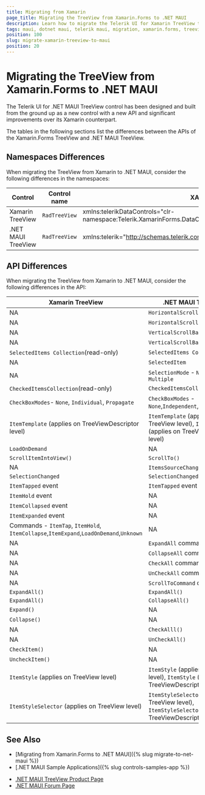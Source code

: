 ```yaml
---
title: Migrating from Xamarin
page_title: Migrating the TreeView from Xamarin.Forms to .NET MAUI
description: Learn how to migrate the Telerik UI for Xamarin TreeView to the Telerik UI for .NET MAUI framework by updating the namespacesby updating the namespaces, the incompatible NuGet packages and API.
tags: maui, dotnet maui, telerik maui, migration, xamarin.forms, treeview
position: 100
slug: migrate-xamarin-treeview-to-maui
position: 20
---
```


# Migrating the TreeView from Xamarin.Forms to .NET MAUI

The Telerik UI for .NET MAUI TreeView control has been designed and built from the ground up as a new control with a new API and significant improvements over its Xamarin counterpart.

The tables in the following sections list the differences between the APIs of the Xamarin.Forms TreeView and .NET MAUI TreeView.

## Namespaces Differences

When migrating the TreeView from Xamarin to .NET MAUI, consider the following differences in the namespaces:

| Control | Control name | XAML Namespcace | C# Namespace|
| --------------- | --------------- | --------------- | --------------- |
| Xamarin TreeView | `RadTreeView` | xmlns:telerikDataControls="clr-namespace:Telerik.XamarinForms.DataControls;assembly=Telerik.XamarinForms.DataControls" | using Telerik.XamarinForms.DataControls; |
| .NET MAUI TreeView | `RadTreeView` | xmlns:telerik="http://schemas.telerik.com/2022/xaml/maui"` | using Telerik.Maui.Controls; |

## API Differences

When migrating the TreeView from Xamarin to .NET MAUI, consider the following differences in the API:

| Xamarin TreeView | .NET MAUI TreeView |
| ------------- | --------------- |
| NA | `HorizontalScrollBarVisibility` |
| NA | `HorizontalScrollBarLayoutMode` |
| NA | `VerticalScrollBarVisibility` |
| NA | `VerticalScrollBarLayoutMode` |
| `SelectedItems Collection`(read-only) | `SelectedItems Collection` |
| NA | `SelectedItem` |
| NA | `SelectionMode` - `None`, `Single`, `Multiple` |
| `CheckedItemsCollection`(read-only) | `CheckedItemsCollection` |
| `CheckBoxModes`- `None`, `Individual`, `Propagate` | `CheckBoxModes` - `None`,`Independent`,`Recursive` |
| `ItemTemplate` (applies on TreeViewDescriptor level) | `ItemTemplate` (applies on TreeView level), `ItemTemplate` (applies on TreeViewDescriptor level) |
| `LoadOnDemand` | NA |
| `ScrollItemIntoView()` | `ScrollTo()` |
| NA | `ItemsSourceChanged` event |
| `SelectionChanged` | `SelectionChanged` |
| `ItemTapped` event | `ItemTapped` event |
| `ItemHold` event | NA |
| `ItemCollapsed` event | NA |
| `ItemExpanded` event | NA |
| Commands - `ItemTap`, `ItemHold`, `ItemCollapse`,`ItemExpand`,`LoadOnDemand`,`Unknown` | NA |
| NA | `ExpandAll` command |
| NA | `CollapseAll` command |
| NA | `CheckAll` command |
| NA | `UnCheckAll` command |
| NA | `ScrollToCommand` command |
| `ExpandAll()` | `ExpandAll()` |
| `ExpandAll()` | `CollapseAll()` |
| `Expand()` | NA |
| `Collapse()` | NA |
| NA | `CheckAlll()` |
| NA | `UnCheckAll()` |
| `CheckItem()` | NA |
| `UncheckItem()` | NA |
| `ItemStyle` (applies on TreeView level) | `ItemStyle` (applies on TreeView level), `ItemStyle` (applies on TreeViewDescriptor level) |
| `ItemStyleSelector` (applies on TreeView level) | `ItemStyleSelector` (applies on TreeView level), `ItemStyleSelector` (applies on TreeViewDescriptor level) |

## See Also

* [Migrating from Xamarin.Forms to .NET MAUI]({% slug migrate-to-net-maui %})
* [.NET MAUI Sample Applications]({% slug controls-samples-app %})
- [.NET MAUI TreeView Product Page](https://www.telerik.com/maui-ui/treeview)
- [.NET MAUI Forum Page](https://www.telerik.com/forums/maui?tagId=1853)
